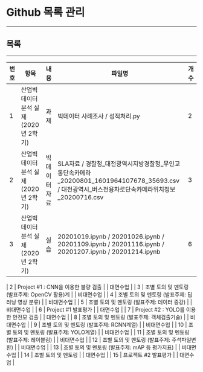 # Github 목록 관리
---

## 목록
---
| 번호 | 항목 | 내용 | 파일명 | 개수 |
| ----- | -- | -- | -- | -----|
| 1 | 산업빅데이터 분석 실제 (2020년 2학기) | 과제 | 빅데이터 사례조사 / 성적처리.py | 2 |
| 2 | 산업빅데이터 분석 실제 (2020년 2학기) | 빅데이터자료 | SLA자료 / 경찰청_대전광역시지방경찰청_무인교통단속카메라_20200801_1601964107678_35693.csv / 대전광역시_버스전용차로단속카메라위치정보_20200716.csv | 3 |
| 3 | 산업빅데이터 분석 실제 (2020년 2학기) | 실습 | 20201019.ipynb / 20201026.ipynb / 20201109.ipynb / 20201116.ipynb / 20201207.ipynb / 20201214.ipynb | 6 |

| 2 | Project #1 : CNN을 이용한 불량 검출 |   | 대면수업 |
| 3 | 조별 토의 및 멘토링 (발표주제: OpenCV 활용)계 |   | 비대면수업 |
| 4 | 조별 토의 및 멘토링 (발표주제: 딥러닝 영상 분류) |   | 비대면수업 |
| 5 | 조별 토의 및 멘토링 (발표주제: 데이터 증강) |   | 비대면수업 |
| 6 | Project #1 발표평가 |   | 대면수업  |
| 7 | Project #2 : YOLO를 이용한 안전모 검출 |   | 대면수업 |
| 8 | 조별 토의 및 멘토링 (발표주제: 객체검출기술) |   | 비대면수업 |
| 9 | 조별 토의 및 멘토링 (발표주제: RCNN계열) |   | 비대면수업  |
| 10 | 조별 토의 및 멘토링 (발표주제: YOLO계열) |   | 비대면수업 |
| 11 | 조별 토의 및 멘토링 (발표주제: 레이블링) |   | 비대면수업 |
| 12 | 조별 토의 및 멘토링 (발표주제: 주석파일변환) |   | 비대면수업 |
| 13 | 조별 토의 및 멘토링 (발표주제: mAP 등 평가지표) |   | 비대면수업 |
| 14 | 조별 토의 및 멘토링 |   | 대면수업 |
| 15 | 프로젝트 #2 발표평가 |  | 대면수업 |